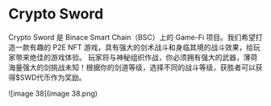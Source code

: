 # Crypto Sword

Crypto Sword 是 Binace Smart Chain（BSC）上的 Game-Fi 项目。我们希望打造一款有趣的 P2E NFT 游戏，具有强大的剑术战斗和身临其境的战斗效果，给玩家带来绝佳的游戏体验。
玩家将与神秘组织作战，你必须拥有强大的武器，薄荷海量强大的剑挑战未知！根据你的剑道等级，选择不同的战斗等级，获胜者可以获得$SWD代币作为奖励。

![image 38](image 38.png)

